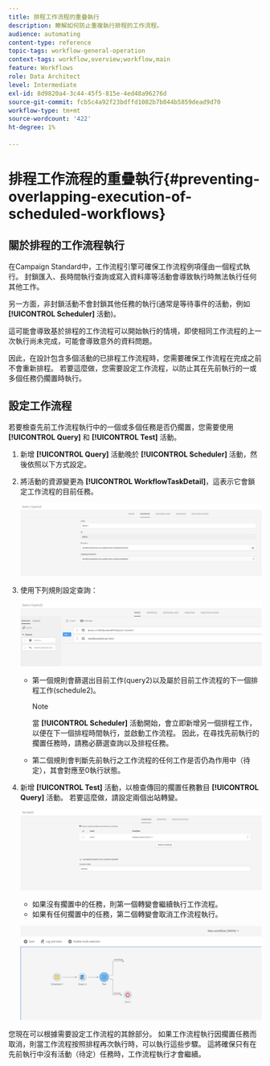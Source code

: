 ```yaml
---
title: 排程工作流程的重疊執行
description: 瞭解如何防止重複執行排程的工作流程。
audience: automating
content-type: reference
topic-tags: workflow-general-operation
context-tags: workflow,overview;workflow,main
feature: Workflows
role: Data Architect
level: Intermediate
exl-id: 8d9820a4-3c44-45f5-815e-4ed48a96276d
source-git-commit: fcb5c4a92f23bdffd1082b7b044b5859dead9d70
workflow-type: tm+mt
source-wordcount: '422'
ht-degree: 1%

---
```


# 排程工作流程的重疊執行{#preventing-overlapping-execution-of-scheduled-workflows}

## 關於排程的工作流程執行

在Campaign Standard中，工作流程引擎可確保工作流程例項僅由一個程式執行。 封鎖匯入、長時間執行查詢或寫入資料庫等活動會導致執行時無法執行任何其他工作。

另一方面，非封鎖活動不會封鎖其他任務的執行(通常是等待事件的活動，例如 **[!UICONTROL Scheduler]** 活動)。

這可能會導致基於排程的工作流程可以開始執行的情境，即使相同工作流程的上一次執行尚未完成，可能會導致意外的資料問題。

因此，在設計包含多個活動的已排程工作流程時，您需要確保工作流程在完成之前不會重新排程。 若要這麼做，您需要設定工作流程，以防止其在先前執行的一或多個任務仍擱置時執行。

## 設定工作流程

若要檢查先前工作流程執行中的一個或多個任務是否仍擱置，您需要使用 **[!UICONTROL Query]** 和 **[!UICONTROL Test]** 活動。

1. 新增 **[!UICONTROL Query]** 活動晚於 **[!UICONTROL Scheduler]** 活動，然後依照以下方式設定。

1. 將活動的資源變更為 **[!UICONTROL WorkflowTaskDetail]**，這表示它會鎖定工作流程的目前任務。

   ![](assets/scheduled-wkf-resource.png)

1. 使用下列規則設定查詢：

   ![](assets/scheduled-wkf-query.png)

   * 第一個規則會篩選出目前工作(query2)以及屬於目前工作流程的下一個排程工作(schedule2)。

      >[!NOTE]
      >
      >當 **[!UICONTROL Scheduler]** 活動開始，會立即新增另一個排程工作，以便在下一個排程時間執行，並啟動工作流程。 因此，在尋找先前執行的擱置任務時，請務必篩選查詢以及排程任務。

   * 第二個規則會判斷先前執行之工作流程的任何工作是否仍為作用中（待定），其會對應至0執行狀態。

1. 新增 **[!UICONTROL Test]** 活動，以檢查傳回的擱置任務數目 **[!UICONTROL Query]** 活動。 若要這麼做，請設定兩個出站轉變。

   ![](assets/scheduled-wkf-test.png)

   * 如果沒有擱置中的任務，則第一個轉變會繼續執行工作流程。
   * 如果有任何擱置中的任務，第二個轉變會取消工作流程執行。

   ![](assets/scheduled-wkf-workflow.png)

您現在可以根據需要設定工作流程的其餘部分。 如果工作流程執行因擱置任務而取消，則當工作流程按照排程再次執行時，可以執行這些步驟。 這將確保只有在先前執行中沒有活動（待定）任務時，工作流程執行才會繼續。
